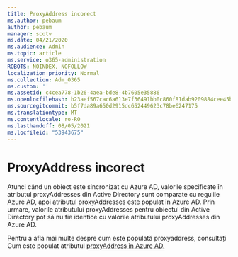 ```yaml
---
title: ProxyAddress incorect
ms.author: pebaum
author: pebaum
manager: scotv
ms.date: 04/21/2020
ms.audience: Admin
ms.topic: article
ms.service: o365-administration
ROBOTS: NOINDEX, NOFOLLOW
localization_priority: Normal
ms.collection: Adm_O365
ms.custom: ''
ms.assetid: c4cea778-1b26-4aea-bde8-4b7605e35886
ms.openlocfilehash: b23aef567cac6a613e7f36491bb0c860f81dab9209884cee45b717f1011952f9
ms.sourcegitcommit: b5f7da89a650d2915dc652449623c78be6247175
ms.translationtype: MT
ms.contentlocale: ro-RO
ms.lasthandoff: 08/05/2021
ms.locfileid: "53943675"
---
```

# <a name="proxyaddress-incorrect"></a>ProxyAddress incorect

Atunci când un obiect este sincronizat cu Azure AD, valorile specificate în atributul proxyAddresses din Active Directory sunt comparate cu regulile Azure AD, apoi atributul proxyAddresses este populat în Azure AD. Prin urmare, valorile atributului proxyAddresses pentru obiectul din Active Directory pot să nu fie identice cu valorile atributului proxyAddresses din Azure AD.
  
Pentru a afla mai multe despre cum este populată proxyaddress, consultați Cum este populat atributul [proxyAddress în Azure AD.](https://support.microsoft.com/help/3190357/how-the-proxyaddresses-attribute-is-populated-in-azure-ad)
  


